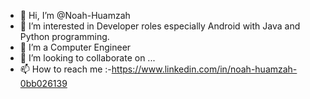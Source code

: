 - 👋 Hi, I’m @Noah-Huamzah
- 👀 I’m interested in Developer roles especially Android with Java and Python programming.
- 🌱 I’m a Computer Engineer
- 💞️ I’m looking to collaborate on ...
- 📫 How to reach me :-https://www.linkedin.com/in/noah-huamzah-0bb026139

